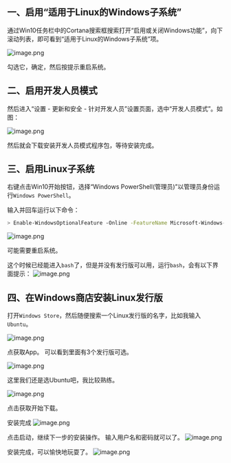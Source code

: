 ## 一、启用“适用于Linux的Windows子系统”

通过Win10任务栏中的Cortana搜索框搜索打开“启用或关闭Windows功能”，向下滚动列表，即可看到“适用于Linux的Windows子系统”项。

![image.png](http://upload-images.jianshu.io/upload_images/8869373-e68eb17c8b750c94.png?imageMogr2/auto-orient/strip%7CimageView2/2/w/1240)

勾选它，确定，然后按提示重启系统。

## 二、启用开发人员模式

然后进入“设置 - 更新和安全 - 针对开发人员”设置页面，选中“开发人员模式”。如图：

![image.png](http://upload-images.jianshu.io/upload_images/8869373-1597673cfc5cebca.png?imageMogr2/auto-orient/strip%7CimageView2/2/w/1240)

然后就会下载安装开发人员模式程序包，等待安装完成。

## 三、启用Linux子系统

右键点击Win10开始按钮，选择“Windows PowerShell(管理员)”以管理员身份运行`Windows PowerShell`。

输入并回车运行以下命令：

```bash
> Enable-WindowsOptionalFeature -Online -FeatureName Microsoft-Windows-Subsystem-Linux
```
![image.png](http://upload-images.jianshu.io/upload_images/8869373-951db2eddcbece22.png?imageMogr2/auto-orient/strip%7CimageView2/2/w/1240)

可能需要重启系统。

这个时候已经能进入`bash`了，但是并没有发行版可以用，运行`bash`，会有以下界面提示：
![image.png](http://upload-images.jianshu.io/upload_images/8869373-4fcc7abe2429bc19.png?imageMogr2/auto-orient/strip%7CimageView2/2/w/1240)

## 四、在Windows商店安装Linux发行版

打开`Windows Store`，然后随便搜索一个Linux发行版的名字，比如我输入`Ubuntu`。

![image.png](http://upload-images.jianshu.io/upload_images/8869373-4fe521904f231cbb.png?imageMogr2/auto-orient/strip%7CimageView2/2/w/1240)

点获取App。
可以看到里面有3个发行版可选。

![image.png](http://upload-images.jianshu.io/upload_images/8869373-022c45bb088c563e.png?imageMogr2/auto-orient/strip%7CimageView2/2/w/1240)

这里我们还是选Ubuntu吧，我比较熟练。

![image.png](http://upload-images.jianshu.io/upload_images/8869373-aa878a578eef963e.png?imageMogr2/auto-orient/strip%7CimageView2/2/w/1240)

点击获取开始下载。

安装完成
![image.png](http://upload-images.jianshu.io/upload_images/8869373-d8b96124891ff6fe.png?imageMogr2/auto-orient/strip%7CimageView2/2/w/1240)

点击启动，继续下一步的安装操作。
输入用户名和密码就可以了。
![image.png](http://upload-images.jianshu.io/upload_images/8869373-d8ee1b32f69521f0.png?imageMogr2/auto-orient/strip%7CimageView2/2/w/1240)

安装完成，可以愉快地玩耍了。
![image.png](http://upload-images.jianshu.io/upload_images/8869373-768992e1a119eb72.png?imageMogr2/auto-orient/strip%7CimageView2/2/w/1240)

